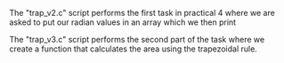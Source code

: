 The "trap_v2.c" script performs the first task in practical 4 where we are asked to put our radian values in an array which we then print

The "trap_v3.c" script performs the second part of the task where we create a function that calculates the area using the trapezoidal rule.
